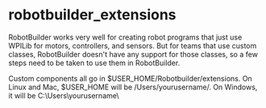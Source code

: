 # robotbuilder_extensions

RobotBuilder works very well for creating robot programs that just use WPILib for motors, controllers, and sensors. But for teams that use custom classes, RobotBuilder doesn't have any support for those classes, so a few steps need to be taken to use them in RobotBuilder.

Custom components all go in $USER_HOME/Robotbuilder/extensions. On Linux and Mac, $USER_HOME will be /Users/yourusername/. On Windows, it will be C:\Users\yourusername\

